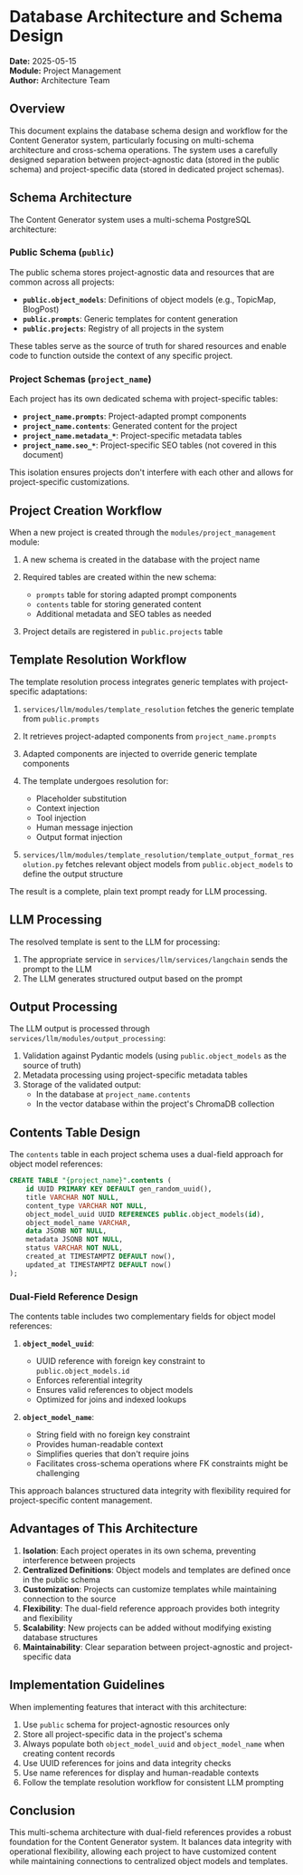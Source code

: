 # Database Architecture and Schema Design

**Date:** 2025-05-15  
**Module:** Project Management  
**Author:** Architecture Team

## Overview

This document explains the database schema design and workflow for the Content Generator system, particularly focusing on multi-schema architecture and cross-schema operations. The system uses a carefully designed separation between project-agnostic data (stored in the public schema) and project-specific data (stored in dedicated project schemas).

## Schema Architecture

The Content Generator system uses a multi-schema PostgreSQL architecture:

### Public Schema (`public`)

The public schema stores project-agnostic data and resources that are common across all projects:

- **`public.object_models`**: Definitions of object models (e.g., TopicMap, BlogPost)
- **`public.prompts`**: Generic templates for content generation
- **`public.projects`**: Registry of all projects in the system

These tables serve as the source of truth for shared resources and enable code to function outside the context of any specific project.

### Project Schemas (`project_name`)

Each project has its own dedicated schema with project-specific tables:

- **`project_name.prompts`**: Project-adapted prompt components
- **`project_name.contents`**: Generated content for the project
- **`project_name.metadata_*`**: Project-specific metadata tables
- **`project_name.seo_*`**: Project-specific SEO tables (not covered in this document)

This isolation ensures projects don't interfere with each other and allows for project-specific customizations.

## Project Creation Workflow

When a new project is created through the `modules/project_management` module:

1. A new schema is created in the database with the project name
2. Required tables are created within the new schema:
   - `prompts` table for storing adapted prompt components
   - `contents` table for storing generated content
   - Additional metadata and SEO tables as needed

3. Project details are registered in `public.projects` table

## Template Resolution Workflow

The template resolution process integrates generic templates with project-specific adaptations:

1. `services/llm/modules/template_resolution` fetches the generic template from `public.prompts`
2. It retrieves project-adapted components from `project_name.prompts`
3. Adapted components are injected to override generic template components
4. The template undergoes resolution for:
   - Placeholder substitution
   - Context injection
   - Tool injection
   - Human message injection
   - Output format injection
   
5. `services/llm/modules/template_resolution/template_output_format_resolution.py` fetches relevant object models from `public.object_models` to define the output structure

The result is a complete, plain text prompt ready for LLM processing.

## LLM Processing

The resolved template is sent to the LLM for processing:

1. The appropriate service in `services/llm/services/langchain` sends the prompt to the LLM
2. The LLM generates structured output based on the prompt

## Output Processing

The LLM output is processed through `services/llm/modules/output_processing`:

1. Validation against Pydantic models (using `public.object_models` as the source of truth)
2. Metadata processing using project-specific metadata tables
3. Storage of the validated output:
   - In the database at `project_name.contents`
   - In the vector database within the project's ChromaDB collection

## Contents Table Design

The `contents` table in each project schema uses a dual-field approach for object model references:

```sql
CREATE TABLE "{project_name}".contents (
    id UUID PRIMARY KEY DEFAULT gen_random_uuid(),
    title VARCHAR NOT NULL,
    content_type VARCHAR NOT NULL,
    object_model_uuid UUID REFERENCES public.object_models(id),
    object_model_name VARCHAR,
    data JSONB NOT NULL,
    metadata JSONB NOT NULL,
    status VARCHAR NOT NULL,
    created_at TIMESTAMPTZ DEFAULT now(),
    updated_at TIMESTAMPTZ DEFAULT now()
);
```

### Dual-Field Reference Design

The contents table includes two complementary fields for object model references:

1. **`object_model_uuid`**: 
   - UUID reference with foreign key constraint to `public.object_models.id`
   - Enforces referential integrity
   - Ensures valid references to object models
   - Optimized for joins and indexed lookups

2. **`object_model_name`**: 
   - String field with no foreign key constraint
   - Provides human-readable context
   - Simplifies queries that don't require joins
   - Facilitates cross-schema operations where FK constraints might be challenging

This approach balances structured data integrity with flexibility required for project-specific content management.

## Advantages of This Architecture

1. **Isolation**: Each project operates in its own schema, preventing interference between projects
2. **Centralized Definitions**: Object models and templates are defined once in the public schema
3. **Customization**: Projects can customize templates while maintaining connection to the source
4. **Flexibility**: The dual-field reference approach provides both integrity and flexibility
5. **Scalability**: New projects can be added without modifying existing database structures
6. **Maintainability**: Clear separation between project-agnostic and project-specific data

## Implementation Guidelines

When implementing features that interact with this architecture:

1. Use `public` schema for project-agnostic resources only
2. Store all project-specific data in the project's schema
3. Always populate both `object_model_uuid` and `object_model_name` when creating content records
4. Use UUID references for joins and data integrity checks
5. Use name references for display and human-readable contexts
6. Follow the template resolution workflow for consistent LLM prompting

## Conclusion

This multi-schema architecture with dual-field references provides a robust foundation for the Content Generator system. It balances data integrity with operational flexibility, allowing each project to have customized content while maintaining connections to centralized object models and templates. 